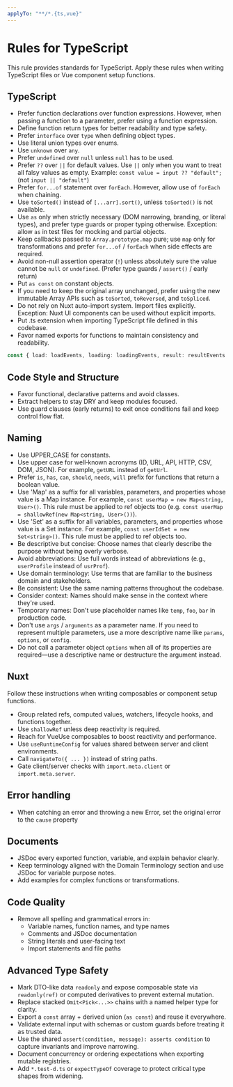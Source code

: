 ```yaml
---
applyTo: "**/*.{ts,vue}"
---
```

# Rules for TypeScript

This rule provides standards for TypeScript.
Apply these rules when writing TypeScript files or Vue component setup functions.

## TypeScript

- Prefer function declarations over function expressions. However, when passing a function to a parameter, prefer using a function expression.
- Define function return types for better readability and type safety.
- Prefer `interface` over `type` when defining object types.
- Use literal union types over enums.
- Use `unknown` over `any`.
- Prefer `undefined` over `null` unless `null` has to be used.
- Prefer `??` over `||` for default values. Use `||` only when you want to treat all falsy values as empty. Example: `const value = input ?? "default";` (not `input || "default"`)
- Prefer `for...of` statement over `forEach`. However, allow use of `forEach` when chaining.
- Use `toSorted()` instead of `[...arr].sort()`, unless `toSorted()` is not available.
- Use `as` only when strictly necessary (DOM narrowing, branding, or literal types), and prefer type guards or proper typing otherwise. Exception: allow `as` in test files for mocking and partial objects.
- Keep callbacks passed to `Array.prototype.map` pure; use `map` only for transformations and prefer `for...of` / `forEach` when side effects are required.
- Avoid non-null assertion operator (`!`) unless absolutely sure the value cannot be `null` or `undefined`. (Prefer type guards / `assert()` / early return)
- Put `as const` on constant objects.
- If you need to keep the original array unchanged, prefer using the new immutable Array APIs such as `toSorted`, `toReversed`, and `toSpliced`.
- Do not rely on Nuxt auto-import system. Import files explicitly. Exception: Nuxt UI components can be used without explicit imports.
- Put .ts extension when importing TypeScript file defined in this codebase.
- Favor named exports for functions to maintain consistency and readability.

```ts
const { load: loadEvents, loading: loadingEvents, result: resultEvents } = useListEventsQuery()
```

## Code Style and Structure

- Favor functional, declarative patterns and avoid classes.
- Extract helpers to stay DRY and keep modules focused.
- Use guard clauses (early returns) to exit once conditions fail and keep control flow flat.

## Naming

- Use UPPER_CASE for constants.
- Use upper case for well‑known acronyms (ID, URL, API, HTTP, CSV, DOM, JSON). For example, `getURL` instead of `getUrl`.
- Prefer `is`, `has`, `can`, `should`, `needs`, `will` prefix for functions that return a boolean value.
- Use 'Map' as a suffix for all variables, parameters, and properties whose value is a Map instance. For example, `const userMap = new Map<string, User>()`. This rule must be applied to ref objects too (e.g. `const userMap = shallowRef(new Map<string, User>())`).
- Use 'Set' as a suffix for all variables, parameters, and properties whose value is a Set instance. For example, `const userIdSet = new Set<string>()`. This rule must be applied to ref objects too.
- Be descriptive but concise: Choose names that clearly describe the purpose without being overly verbose.
- Avoid abbreviations: Use full words instead of abbreviations (e.g., `userProfile` instead of `usrProf`).
- Use domain terminology: Use terms that are familiar to the business domain and stakeholders.
- Be consistent: Use the same naming patterns throughout the codebase.
- Consider context: Names should make sense in the context where they're used.
- Temporary names: Don't use placeholder names like `temp`, `foo`, `bar` in production code.
- Don't use `args` / `arguments` as a parameter name. If you need to represent multiple parameters, use a more descriptive name like `params`, `options`, or `config`.
- Do not call a parameter object `options` when all of its properties are required—use a descriptive name or destructure the argument instead.

## Nuxt

Follow these instructions when writing composables or component setup functions.

- Group related refs, computed values, watchers, lifecycle hooks, and functions together.
- Use `shallowRef` unless deep reactivity is required.
- Reach for VueUse composables to boost reactivity and performance.
- Use `useRuntimeConfig` for values shared between server and client environments.
- Call `navigateTo({ ... })` instead of string paths.
- Gate client/server checks with `import.meta.client` or `import.meta.server`.

## Error handling

- When catching an error and throwing a new Error, set the original error to the `cause` property

## Documents

- JSDoc every exported function, variable, and explain behavior clearly.
- Keep terminology aligned with the Domain Terminology section and use JSDoc for variable purpose notes.
- Add examples for complex functions or transformations.

## Code Quality

- Remove all spelling and grammatical errors in:
  - Variable names, function names, and type names
  - Comments and JSDoc documentation
  - String literals and user-facing text
  - Import statements and file paths

## Advanced Type Safety

- Mark DTO-like data `readonly` and expose composable state via `readonly(ref)` or computed derivatives to prevent external mutation.
- Replace stacked `Omit<Pick<...>>` chains with a named helper type for clarity.
- Export a `const` array + derived union (`as const`) and reuse it everywhere.
- Validate external input with schemas or custom guards before treating it as trusted data.
- Use the shared `assert(condition, message): asserts condition` to capture invariants and improve narrowing.
- Document concurrency or ordering expectations when exporting mutable registries.
- Add `*.test-d.ts` or `expectTypeOf` coverage to protect critical type shapes from widening.
